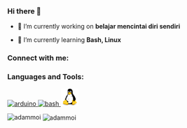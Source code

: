 ### Hi there 👋

- 🔭 I’m currently working on **belajar mencintai diri sendiri**

- 🌱 I’m currently learning **Bash, Linux**

<h3 align="left">Connect with me:</h3>
<p align="left">
</p>

<h3 align="left">Languages and Tools:</h3>
<p align="left"> <a href="https://www.arduino.cc/" target="_blank" rel="noreferrer"> <img src="https://cdn.worldvectorlogo.com/logos/arduino-1.svg" alt="arduino" width="40" height="40"/> </a> <a href="https://www.gnu.org/software/bash/" target="_blank" rel="noreferrer"> <img src="https://www.vectorlogo.zone/logos/gnu_bash/gnu_bash-icon.svg" alt="bash" width="40" height="40"/> </a> <a href="https://www.linux.org/" target="_blank" rel="noreferrer"> <img src="https://raw.githubusercontent.com/devicons/devicon/master/icons/linux/linux-original.svg" alt="linux" width="40" height="40"/> </a> </p>

<p><img align="left" src="https://github-readme-stats.vercel.app/api/top-langs?username=adammoi&show_icons=true&locale=en&layout=compact" alt="adammoi" /></p>

<p>&nbsp;<img align="center" src="https://github-readme-stats.vercel.app/api?username=adammoi&show_icons=true&locale=en" alt="adammoi" /></p>
